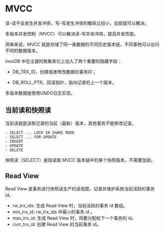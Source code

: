 # MVCC

读-读不会发生并发冲突，写-写发生冲突的概率比较小，加锁就可以解决。

多版本并发控制（MVCC）可以解决读-写并发冲突，提高并发性能。

简单来说，MVCC 就是存储了同一条数据的不同历史版本链，不同事物可以访问不同的数据版本。

InnoDB 中在主键的聚集索引上加入了两个重要的隐藏字段：

- DB_TRX_ID，创建或者修改数据的事务ID；

- DB_ROLL_PTR，回滚指针，指向记录的上一个版本。

多版本数据链使用UNDO日志实现。

## 当前读和快照读

当前读就是读取记录的当前（最新）版本，其他事务不能修改记录。

~~~mysql
- SELECT ... LOCK IN SHARE MODE
- SELECT ... FOR UPDATE
- INSERT
- UPDATE
- DELETE
~~~

快照读（SELECT）是指读取 MVCC 版本链中的某个快照版本，不需要加锁。

## Read View

Read View 是事务进行快照读生产的读视图，记录并维护系统当前活跃的事务id。

- rw_trx_ids: 生成 Read View 时，当前活跃的事务 id 数组。
- min_trx_id: rw_trx_ids 中最小的事务 id 。
- max_trx_id: 生成 Read View 时，将要分配给下一个事务的 id。
- curr_trx_id: 创建 Read View 的当前事务 id。